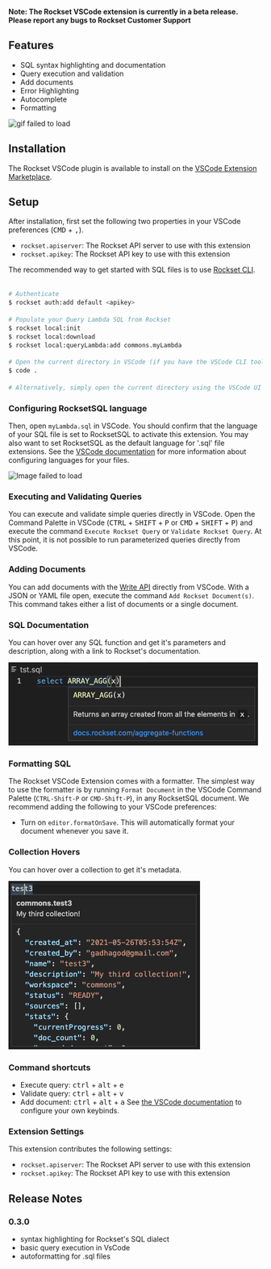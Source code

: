 **Note: The Rockset VSCode extension is currently in a beta release. Please report any bugs to Rockset Customer Support**
## Features

- SQL syntax highlighting and documentation
- Query execution and validation
- Add documents
- Error Highlighting
- Autocomplete
- Formatting

![gif failed to load](/packages/rscode/assets/vscode-readme.gif)

## Installation

The Rockset VSCode plugin is available to install on the [VSCode Extension Marketplace](https://code.visualstudio.com/docs/editor/extension-gallery).

## Setup

After installation, first set the following two properties in your VSCode preferences (<kbd>CMD</kbd> + <kbd>,</kbd>).

- `rockset.apiserver`: The Rockset API server to use with this extension
- `rockset.apikey`: The Rockset API key to use with this extension

The recommended way to get started with SQL files is to use [Rockset CLI](/packages/cli).

```sh

# Authenticate
$ rockset auth:add default <apikey>

# Populate your Query Lambda SQL from Rockset
$ rockset local:init
$ rockset local:download
$ rockset local:queryLambda:add commons.myLambda

# Open the current directory in VSCode (if you have the VSCode CLI tools)
$ code .

# Alternatively, simply open the current directory using the VSCode UI
```

### Configuring RocksetSQL language

Then, open `myLambda.sql` in VSCode. You should confirm that the language of your SQL file is set to RocksetSQL to activate this extension. You may also want to set RocksetSQL as the default language for '.sql' file extensions. See the [VSCode documentation](https://code.visualstudio.com/docs/languages/overview#_changing-the-language-for-the-selected-file) for more information about configuring languages for your files.

![Image failed to load](/packages/rscode/assets/rockset-sql.png)

### Executing and Validating Queries
You can execute and validate simple queries directly in VSCode. Open the Command Palette in VSCode (<kbd>CTRL</kbd> + <kbd>SHIFT</kbd> + <kbd>P</kbd> or <kbd>CMD</kbd> + <kbd>SHIFT</kbd> + <kbd>P</kbd>) and execute the command `Execute Rockset Query` or `Validate Rockset Query`. At this point, it is not possible to run parameterized queries directly from VSCode.

### Adding Documents
You can add documents with the [Write API](https://docs.rockset.com/write-api/) directly from VSCode. With a JSON or YAML file open, execute the command `Add Rockset Document(s)`. This command takes either a list of documents or a single document.

### SQL Documentation
You can hover over any SQL function and get it's parameters and description, along with a link to Rockset's documentation.

![Image failed to load](/packages/rscode/assets/vscode-readme-sql-hover.png)

### Formatting SQL
The Rockset VSCode Extension comes with a formatter. The simplest way to use the formatter is by running `Format Document` in the VSCode Command Palette (`CTRL-Shift-P` or `CMD-Shift-P`), in any RocksetSQL document. We recommend adding the following to your VSCode preferences:

- Turn on `editor.formatOnSave`. This will automatically format your document whenever you save it.

### Collection Hovers
You can hover over a collection to get it's metadata.

![image failed to load](/packages/rscode/assets/vscode-readme-collection.png)

### Command shortcuts
- Execute query: <kbd>ctrl</kbd> + <kbd>alt</kbd> + <kbd>e</kbd>
- Validate query: <kbd>ctrl</kbd> + <kbd>alt</kbd> + <kbd>v</kbd>
- Add document: <kbd>ctrl</kbd> + <kbd>alt</kbd> + <kbd>a</kbd>
See [the VSCode documentation](https://code.visualstudio.com/docs/getstarted/keybindings#_keyboard-shortcuts-editor) to configure your own keybinds.

### Extension Settings

This extension contributes the following settings:

- `rockset.apiserver`: The Rockset API server to use with this extension
- `rockset.apikey`: The Rockset API key to use with this extension

## Release Notes

### 0.3.0

- syntax highlighting for Rockset's SQL dialect
- basic query execution in VsCode
- autoformatting for .sql files